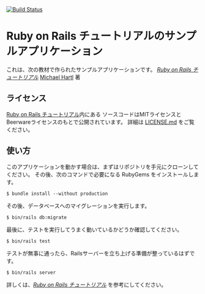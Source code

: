 [![Build Status](https://travis-ci.org/ku00/sample_app_5.svg?branch=master)](https://travis-ci.org/ku00/sample_app_5)

# Ruby on Rails チュートリアルのサンプルアプリケーション

これは、次の教材で作られたサンプルアプリケーションです。
[*Ruby on Rails チュートリアル*](https://railstutorial.jp/)
[Michael Hartl](http://www.michaelhartl.com/) 著

## ライセンス

[Ruby on Rails チュートリアル](https://railstutorial.jp/)内にある
ソースコードはMITライセンスとBeerwareライセンスのもとで公開されています。
詳細は [LICENSE.md](LICENSE.md) をご覧ください。

## 使い方

このアプリケーションを動かす場合は、まずはリポジトリを手元にクローンしてください。
その後、次のコマンドで必要になる RubyGems をインストールします。

```
$ bundle install --without production
```

その後、データベースへのマイグレーションを実行します。

```
$ bin/rails db:migrate
```

最後に、テストを実行してうまく動いているかどうか確認してください。

```
$ bin/rails test
```

テストが無事に通ったら、Railsサーバーを立ち上げる準備が整っているはずです。

```
$ bin/rails server
```

詳しくは、[*Ruby on Rails チュートリアル*](https://railstutorial.jp/)
を参考にしてください。